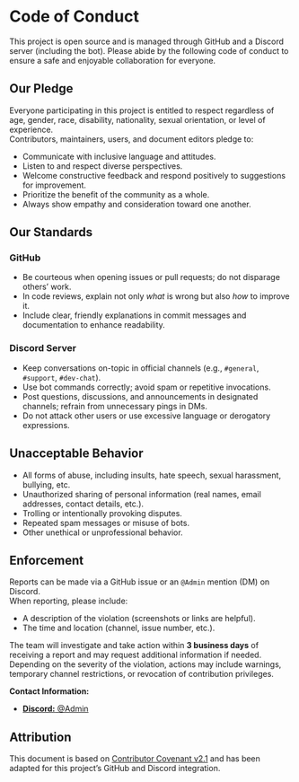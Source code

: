 # Code of Conduct

This project is open source and is managed through GitHub and a Discord server (including the bot). Please abide by the following code of conduct to ensure a safe and enjoyable collaboration for everyone.

## Our Pledge

Everyone participating in this project is entitled to respect regardless of age, gender, race, disability, nationality, sexual orientation, or level of experience.  
Contributors, maintainers, users, and document editors pledge to:

- Communicate with inclusive language and attitudes.  
- Listen to and respect diverse perspectives.  
- Welcome constructive feedback and respond positively to suggestions for improvement.  
- Prioritize the benefit of the community as a whole.  
- Always show empathy and consideration toward one another.

## Our Standards

### GitHub
- Be courteous when opening issues or pull requests; do not disparage others’ work.  
- In code reviews, explain not only *what* is wrong but also *how* to improve it.  
- Include clear, friendly explanations in commit messages and documentation to enhance readability.

### Discord Server
- Keep conversations on-topic in official channels (e.g., `#general`, `#support`, `#dev-chat`).  
- Use bot commands correctly; avoid spam or repetitive invocations.  
- Post questions, discussions, and announcements in designated channels; refrain from unnecessary pings in DMs.  
- Do not attack other users or use excessive language or derogatory expressions.

## Unacceptable Behavior

- All forms of abuse, including insults, hate speech, sexual harassment, bullying, etc.  
- Unauthorized sharing of personal information (real names, email addresses, contact details, etc.).  
- Trolling or intentionally provoking disputes.  
- Repeated spam messages or misuse of bots.  
- Other unethical or unprofessional behavior.

## Enforcement

Reports can be made via a GitHub issue or an `@Admin` mention (DM) on Discord.  
When reporting, please include:

- A description of the violation (screenshots or links are helpful).  
- The time and location (channel, issue number, etc.).

The team will investigate and take action within **3 business days** of receiving a report and may request additional information if needed.  
Depending on the severity of the violation, actions may include warnings, temporary channel restrictions, or revocation of contribution privileges.

**Contact Information:**  
- [**Discord:** @Admin](https://discord.gg/HzAnBSCN7t)

## Attribution

This document is based on [Contributor Covenant v2.1](https://www.contributor-covenant.org/version/2/1/code_of_conduct/) and has been adapted for this project’s GitHub and Discord integration.
